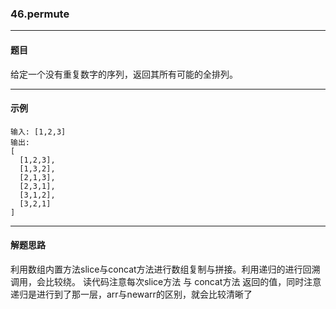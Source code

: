 ### 46.permute
----
#### 题目
给定一个没有重复数字的序列，返回其所有可能的全排列。

----
#### 示例
```
输入: [1,2,3]
输出:
[
  [1,2,3],
  [1,3,2],
  [2,1,3],
  [2,3,1],
  [3,1,2],
  [3,2,1]
]
```

----
#### 解题思路
利用数组内置方法slice与concat方法进行数组复制与拼接。利用递归的进行回溯调用，会比较绕。
读代码注意每次slice方法 与 concat方法 返回的值，同时注意递归是进行到了那一层，arr与newarr的区别，就会比较清晰了